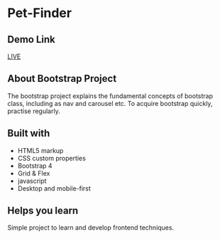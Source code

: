 # Pet-Finder

## Demo Link
<a href="https://nandha-techie.github.io/pet-finder/">LIVE</a>

## About Bootstrap Project

<p>The bootstrap project explains the fundamental concepts of bootstrap class, including as nav and carousel etc. To acquire bootstrap quickly, practise regularly.</p>

## Built with

- HTML5 markup
- CSS custom properties
- Bootstrap 4
- Grid & Flex
- javascript
- Desktop and mobile-first
## Helps you learn

Simple project to learn and develop frontend techniques.
